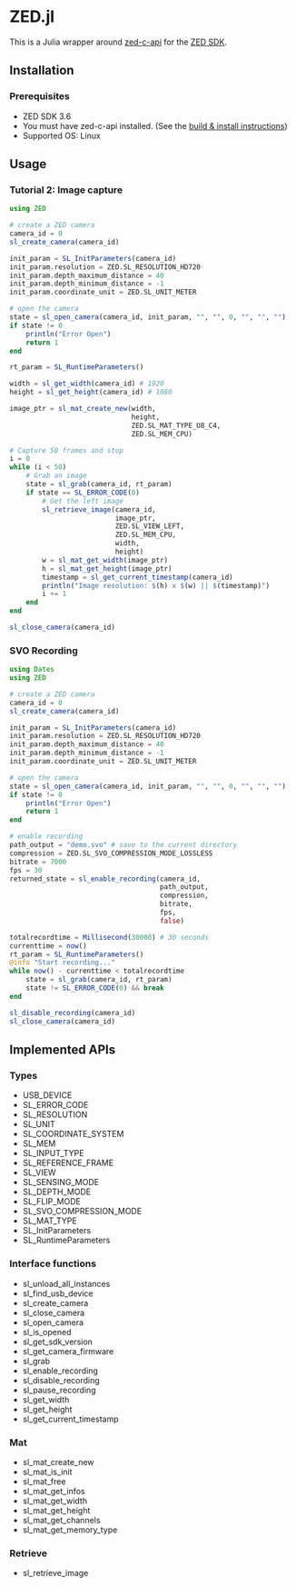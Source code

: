 # ZED.jl

This is a Julia wrapper around [zed-c-api](https://github.com/stereolabs/zed-c-api) for the [ZED SDK](https://www.stereolabs.com/developers/release/).

## Installation
### Prerequisites
- ZED SDK 3.6
- You must have zed-c-api installed. (See the [build & install instructions](https://github.com/stereolabs/zed-c-api#installing-the-c-api))
- Supported OS: Linux

## Usage
### Tutorial 2: Image capture
```julia
using ZED

# create a ZED camera
camera_id = 0
sl_create_camera(camera_id)

init_param = SL_InitParameters(camera_id)
init_param.resolution = ZED.SL_RESOLUTION_HD720
init_param.depth_maximum_distance = 40
init_param.depth_minimum_distance = -1
init_param.coordinate_unit = ZED.SL_UNIT_METER

# open the camera
state = sl_open_camera(camera_id, init_param, "", "", 0, "", "", "")
if state != 0
    println("Error Open")
    return 1
end

rt_param = SL_RuntimeParameters()

width = sl_get_width(camera_id) # 1920
height = sl_get_height(camera_id) # 1080

image_ptr = sl_mat_create_new(width, 
                              height, 
                              ZED.SL_MAT_TYPE_U8_C4, 
                              ZED.SL_MEM_CPU)

# Capture 50 frames and stop
i = 0
while (i < 50)
    # Grab an image
    state = sl_grab(camera_id, rt_param)
    if state == SL_ERROR_CODE(0)
	    # Get the left image
        sl_retrieve_image(camera_id, 
                          image_ptr, 
                          ZED.SL_VIEW_LEFT, 
                          ZED.SL_MEM_CPU, 
                          width, 
                          height)
        w = sl_mat_get_width(image_ptr)
        h = sl_mat_get_height(image_ptr)
        timestamp = sl_get_current_timestamp(camera_id)
        println("Image resolution: $(h) x $(w) || $(timestamp)")
        i += 1
    end
end

sl_close_camera(camera_id)
```

### SVO Recording
```julia
using Dates
using ZED

# create a ZED camera
camera_id = 0
sl_create_camera(camera_id)

init_param = SL_InitParameters(camera_id)
init_param.resolution = ZED.SL_RESOLUTION_HD720
init_param.depth_maximum_distance = 40
init_param.depth_minimum_distance = -1
init_param.coordinate_unit = ZED.SL_UNIT_METER

# open the camera
state = sl_open_camera(camera_id, init_param, "", "", 0, "", "", "")
if state != 0
    println("Error Open")
    return 1
end

# enable recording
path_output = "demo.svo" # save to the current directory
compression = ZED.SL_SVO_COMPRESSION_MODE_LOSSLESS
bitrate = 7000
fps = 30
returned_state = sl_enable_recording(camera_id,
                                     path_output,
                                     compression,
                                     bitrate,
                                     fps,
                                     false)

totalrecordtime = Millisecond(30000) # 30 seconds
currenttime = now()
rt_param = SL_RuntimeParameters()
@info "Start recording..."
while now() - currenttime < totalrecordtime
    state = sl_grab(camera_id, rt_param)
    state != SL_ERROR_CODE(0) && break
end

sl_disable_recording(camera_id)
sl_close_camera(camera_id)
```

## Implemented APIs
### Types
- USB_DEVICE
- SL_ERROR_CODE
- SL_RESOLUTION
- SL_UNIT
- SL_COORDINATE_SYSTEM
- SL_MEM
- SL_INPUT_TYPE
- SL_REFERENCE_FRAME
- SL_VIEW
- SL_SENSING_MODE
- SL_DEPTH_MODE
- SL_FLIP_MODE
- SL_SVO_COMPRESSION_MODE
- SL_MAT_TYPE
- SL_InitParameters
- SL_RuntimeParameters

### Interface functions
- sl_unload_all_instances
- sl_find_usb_device 
- sl_create_camera  
- sl_close_camera
- sl_open_camera    
- sl_is_opened       
- sl_get_sdk_version 
- sl_get_camera_firmware
- sl_grab
- sl_enable_recording
- sl_disable_recording
- sl_pause_recording
- sl_get_width
- sl_get_height
- sl_get_current_timestamp

### Mat
- sl_mat_create_new  
- sl_mat_is_init
- sl_mat_free
- sl_mat_get_infos
- sl_mat_get_width
- sl_mat_get_height
- sl_mat_get_channels
- sl_mat_get_memory_type

### Retrieve
- sl_retrieve_image

